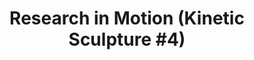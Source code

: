 ---
inv_num: 2010-056
add_credit:
url: 2010-056-research-in-motion-kinetic-sculpture-4
title: 'Research in Motion (Kinetic Sculpture #4)'
year: '2010'
display_year: '2010'
medium: Modified chrome dancing stands
dims:
pitch: "​Four Dancing Stands modded to sync."
ps:
live_url:
youtube:
related_code:
subheading:
download:
commission:
related:
layout: things-i-made
---